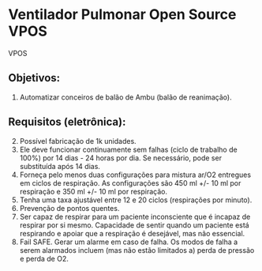 # Ventilador Pulmonar Open Source VPOS
 VPOS

## Objetivos:

1. Automatizar conceiros de balão de Ambu (balão de reanimação).

## Requisitos (eletrônica):

2. Possível fabricação de 1k unidades.
2. Ele deve funcionar continuamente sem falhas (ciclo de trabalho de 100%) por 14 dias - 24 horas por dia. Se necessário, pode ser substituída após 14 dias.
2. Forneça pelo menos duas configurações para mistura ar/O2 entregues em ciclos de respiração. As configurações são 450 ml +/- 10 ml por respiração e 350 ml +/- 10 ml por respiração.
2. Tenha uma taxa ajustável entre 12 e 20 ciclos (respirações por minuto).
2. Prevenção de pontos quentes.
2. Ser capaz de respirar para um paciente inconsciente que é incapaz de respirar por si mesmo. Capacidade de sentir quando um paciente está respirando e apoiar que a respiração é desejável, mas não essencial.
2. Fail SAFE. Gerar um alarme em caso de falha. Os modos de falha a serem alarmados incluem (mas não estão limitados a) perda de pressão e perda de O2.
